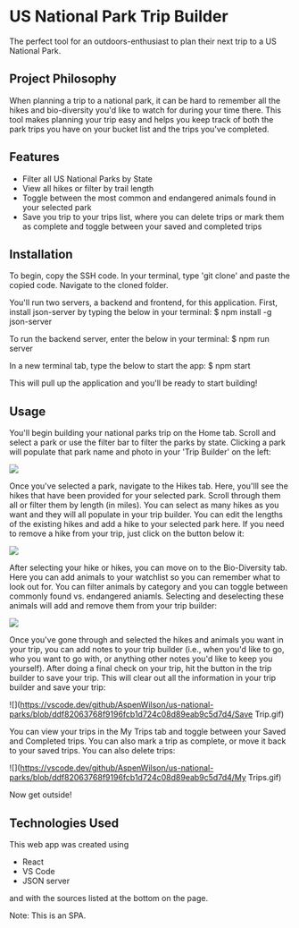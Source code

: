 # US National Park Trip Builder

The perfect tool for an outdoors-enthusiast to plan their next trip to a US National Park. 

## Project Philosophy

When planning a trip to a national park, it can be hard to remember all the hikes and bio-diversity you'd like to watch for during your time there. This tool makes planning your trip easy and helps you keep track of both the park trips you have on your bucket list and the trips you've completed. 

## Features

- Filter all US National Parks by State
- View all hikes or filter by trail length
- Toggle between the most common and endangered animals found in your selected park 
- Save you trip to your trips list, where you can delete trips or mark them as complete and toggle between your saved and completed trips 

## Installation

To begin, copy the SSH code. In your terminal, type 'git clone' and paste the copied code. Navigate to the cloned folder. 

You'll run two servers, a backend and frontend, for this application. First, install json-server by typing the below in your terminal: 
$ npm install -g json-server

To run the backend server, enter the below in your terminal:
$ npm run server

In a new terminal tab, type the below to start the app:
$ npm start

This will pull up the application and you'll be ready to start building!


## Usage

You'll begin building your national parks trip on the Home tab. Scroll and select a park or use the filter bar to filter the parks by state. Clicking a park will populate that park name and photo in your 'Trip Builder' on the left:

![](https://vscode.dev/github/AspenWilson/us-national-parks/blob/ddf82063768f9196fcb1d724c08d89eab9c5d7d4/Home.gif)

Once you've selected a park, navigate to the Hikes tab. Here, you'lll see the hikes that have been provided for your selected park. Scroll through them all or filter them by length (in miles). You can select as many hikes as you want and they will all populate in your trip builder. You can edit the lengths of the existing hikes and add a hike to your selected park here. If you need to remove a hike from your trip, just click on the button below it:

![](https://vscode.dev/github/AspenWilson/us-national-parks/blob/ddf82063768f9196fcb1d724c08d89eab9c5d7d4/Hikes.gif)

After selecting your hike or hikes, you can move on to the Bio-Diversity tab. Here you can add animals to your watchlist so you can remember what to look out for. You can filter animals by category and you can toggle between commonly found vs. endangered aniamls. Selecting and deselecting these animals will add and remove them from your trip builder:

![](https://vscode.dev/github/AspenWilson/us-national-parks/blob/ddf82063768f9196fcb1d724c08d89eab9c5d7d4/BioDiv.gif)

Once you've gone through and selected the hikes and animals you want in your trip, you can add notes to your trip builder (i.e., when you'd like to go, who you want to go with, or anything other notes you'd like to keep you yourself). After doing a final check on your trip, hit the button in the trip builder to save your trip. This will clear out all the information in your trip builder and save your trip: 

![](https://vscode.dev/github/AspenWilson/us-national-parks/blob/ddf82063768f9196fcb1d724c08d89eab9c5d7d4/Save Trip.gif)

You can view your trips in the My Trips tab and toggle between your Saved and Completed trips. You can also mark a trip as complete, or move it back to your saved trips. You can also delete trips:

![](https://vscode.dev/github/AspenWilson/us-national-parks/blob/ddf82063768f9196fcb1d724c08d89eab9c5d7d4/My Trips.gif)

Now get outside! 

## Technologies Used

This web app was created using
- React
- VS Code
- JSON server

and with the sources listed at the bottom on the page. 

Note: This is an SPA. 


